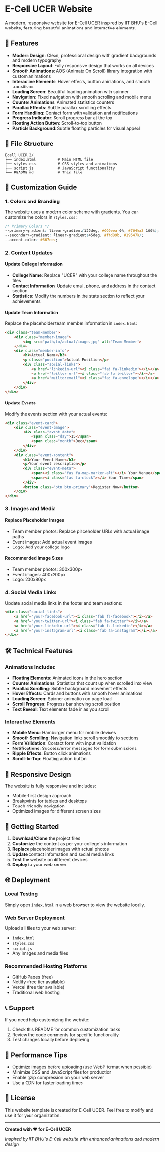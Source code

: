 # E-Cell UCER Website

A modern, responsive website for E-Cell UCER inspired by IIT BHU's E-Cell website, featuring beautiful animations and interactive elements.

## 🚀 Features

- **Modern Design**: Clean, professional design with gradient backgrounds and modern typography
- **Responsive Layout**: Fully responsive design that works on all devices
- **Smooth Animations**: AOS (Animate On Scroll) library integration with custom animations
- **Interactive Elements**: Hover effects, button animations, and smooth transitions
- **Loading Screen**: Beautiful loading animation with spinner
- **Navigation**: Fixed navigation with smooth scrolling and mobile menu
- **Counter Animations**: Animated statistics counters
- **Parallax Effects**: Subtle parallax scrolling effects
- **Form Handling**: Contact form with validation and notifications
- **Progress Indicator**: Scroll progress bar at the top
- **Floating Action Button**: Scroll-to-top button
- **Particle Background**: Subtle floating particles for visual appeal

## 📁 File Structure

```
Ecell UCER 2/
├── index.html          # Main HTML file
├── styles.css          # CSS styles and animations
├── script.js           # JavaScript functionality
└── README.md           # This file
```

## 🎨 Customization Guide

### 1. Colors and Branding

The website uses a modern color scheme with gradients. You can customize the colors in `styles.css`:

```css
/* Primary Colors */
--primary-gradient: linear-gradient(135deg, #667eea 0%, #764ba2 100%);
--secondary-gradient: linear-gradient(45deg, #ffd89b, #19547b);
--accent-color: #667eea;
```

### 2. Content Updates

#### Update College Information
- **College Name**: Replace "UCER" with your college name throughout the files
- **Contact Information**: Update email, phone, and address in the contact section
- **Statistics**: Modify the numbers in the stats section to reflect your achievements

#### Update Team Information
Replace the placeholder team member information in `index.html`:

```html
<div class="team-member">
    <div class="member-image">
        <img src="path/to/actual/image.jpg" alt="Team Member">
    </div>
    <div class="member-info">
        <h3>Actual Name</h3>
        <p class="position">Actual Position</p>
        <div class="social-links">
            <a href="linkedin-url"><i class="fab fa-linkedin"></i></a>
            <a href="twitter-url"><i class="fab fa-twitter"></i></a>
            <a href="mailto:email"><i class="fas fa-envelope"></i></a>
        </div>
    </div>
</div>
```

#### Update Events
Modify the events section with your actual events:

```html
<div class="event-card">
    <div class="event-image">
        <div class="event-date">
            <span class="day">15</span>
            <span class="month">Dec</span>
        </div>
    </div>
    <div class="event-content">
        <h3>Your Event Name</h3>
        <p>Your event description</p>
        <div class="event-meta">
            <span><i class="fas fa-map-marker-alt"></i> Your Venue</span>
            <span><i class="fas fa-clock"></i> Your Time</span>
        </div>
        <button class="btn btn-primary">Register Now</button>
    </div>
</div>
```

### 3. Images and Media

#### Replace Placeholder Images
- Team member photos: Replace placeholder URLs with actual image paths
- Event images: Add actual event images
- Logo: Add your college logo

#### Recommended Image Sizes
- Team member photos: 300x300px
- Event images: 400x200px
- Logo: 200x80px

### 4. Social Media Links

Update social media links in the footer and team sections:

```html
<div class="social-links">
    <a href="your-facebook-url"><i class="fab fa-facebook"></i></a>
    <a href="your-twitter-url"><i class="fab fa-twitter"></i></a>
    <a href="your-linkedin-url"><i class="fab fa-linkedin"></i></a>
    <a href="your-instagram-url"><i class="fab fa-instagram"></i></a>
</div>
```

## 🛠️ Technical Features

### Animations Included
- **Floating Elements**: Animated icons in the hero section
- **Counter Animations**: Statistics that count up when scrolled into view
- **Parallax Scrolling**: Subtle background movement effects
- **Hover Effects**: Cards and buttons with smooth hover animations
- **Loading Screen**: Spinner animation on page load
- **Scroll Progress**: Progress bar showing scroll position
- **Text Reveal**: Text elements fade in as you scroll

### Interactive Elements
- **Mobile Menu**: Hamburger menu for mobile devices
- **Smooth Scrolling**: Navigation links scroll smoothly to sections
- **Form Validation**: Contact form with input validation
- **Notifications**: Success/error messages for form submissions
- **Ripple Effects**: Button click animations
- **Scroll-to-Top**: Floating action button

## 📱 Responsive Design

The website is fully responsive and includes:
- Mobile-first design approach
- Breakpoints for tablets and desktops
- Touch-friendly navigation
- Optimized images for different screen sizes

## 🚀 Getting Started

1. **Download/Clone** the project files
2. **Customize** the content as per your college's information
3. **Replace** placeholder images with actual photos
4. **Update** contact information and social media links
5. **Test** the website on different devices
6. **Deploy** to your web server

## 🌐 Deployment

### Local Testing
Simply open `index.html` in a web browser to view the website locally.

### Web Server Deployment
Upload all files to your web server:
- `index.html`
- `styles.css`
- `script.js`
- Any images and media files

### Recommended Hosting Platforms
- GitHub Pages (free)
- Netlify (free tier available)
- Vercel (free tier available)
- Traditional web hosting

## 📞 Support

If you need help customizing the website:
1. Check this README for common customization tasks
2. Review the code comments for specific functionality
3. Test changes locally before deploying

## 🎯 Performance Tips

- Optimize images before uploading (use WebP format when possible)
- Minimize CSS and JavaScript files for production
- Enable gzip compression on your web server
- Use a CDN for faster loading times

## 📄 License

This website template is created for E-Cell UCER. Feel free to modify and use it for your organization.

---

**Created with ❤️ for E-Cell UCER**

*Inspired by IIT BHU's E-Cell website with enhanced animations and modern design* 